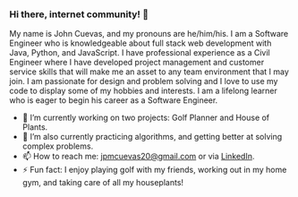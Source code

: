### Hi there, internet community! 👋

<!--
**jpmcuevas20/jpmcuevas20** is a ✨ _special_ ✨ repository because its `README.md` (this file) appears on your GitHub profile.
-->
My name is John Cuevas, and my pronouns are he/him/his. I am a Software Engineer who is knowledgeable about full stack web development with Java, Python, and JavaScript. I have professional experience as a Civil Engineer where I have developed project management and customer service skills that will make me an asset to any team environment that I may join. I am passionate for design and problem solving and I love to use my code to display some of my hobbies and interests. I am a lifelong learner who is eager to begin his career as a Software Engineer.

- 🔭 I’m currently working on two projects: Golf Planner and House of Plants.  
- 🌱 I’m also currently practicing algorithms, and getting better at solving complex problems.
- 📫 How to reach me: jpmcuevas20@gmail.com or via [LinkedIn](https://www.linkedin.com/in/john-cuevas-115032155/).
- ⚡ Fun fact: I enjoy playing golf with my friends, working out in my home gym, and taking care of all my houseplants!


